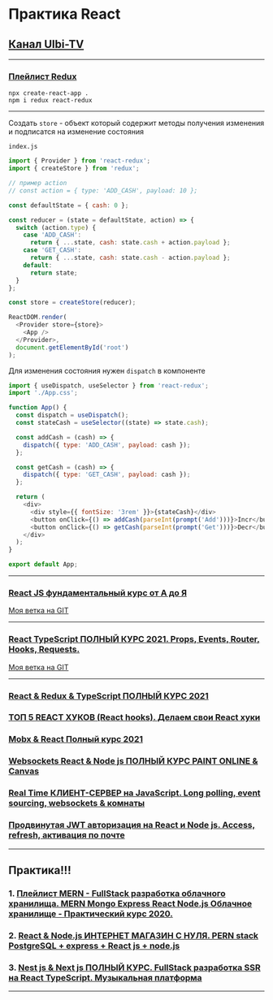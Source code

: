 # Практика React

## [Канал Ulbi-TV](https://www.youtube.com/channel/UCDzGdB9TTgFm8jRXn1tBdoA)

---

### [Плейлист Redux](https://www.youtube.com/playlist?list=PL6DxKON1uLOHsBCJ_vVuvRsW84VnqmPp6)

```code
npx create-react-app .
npm i redux react-redux
```

---

Создать `store` - объект который содержит методы получения изменения и подписатся на изменение состояния

`index.js`

```js
import { Provider } from 'react-redux';
import { createStore } from 'redux';

// пример action
// const action = { type: 'ADD_CASH', payload: 10 };

const defaultState = { cash: 0 };

const reducer = (state = defaultState, action) => {
  switch (action.type) {
    case 'ADD_CASH':
      return { ...state, cash: state.cash + action.payload };
    case 'GET_CASH':
      return { ...state, cash: state.cash - action.payload };
    default:
      return state;
  }
};

const store = createStore(reducer);

ReactDOM.render(
  <Provider store={store}>
    <App />
  </Provider>,
  document.getElementById('root')
);
```

Для изменения состояния нужен `dispatch` в компоненте

```js
import { useDispatch, useSelector } from 'react-redux';
import './App.css';

function App() {
  const dispatch = useDispatch();
  const stateCash = useSelector((state) => state.cash);

  const addCash = (cash) => {
    dispatch({ type: 'ADD_CASH', payload: cash });
  };

  const getCash = (cash) => {
    dispatch({ type: 'GET_CASH', payload: cash });
  };

  return (
    <div>
      <div style={{ fontSize: '3rem' }}>{stateCash}</div>
      <button onClick={() => addCash(parseInt(prompt('Add')))}>Incr</button>
      <button onClick={() => getCash(parseInt(prompt('Get')))}>Decr</button>
    </div>
  );
}

export default App;
```

---

### [React JS фундаментальный курс от А до Я](https://www.youtube.com/watch?v=GNrdg3PzpJQ)

[Моя ветка на GIT](https://github.com/xdpiqbx/ulbi-tv/tree/react-js-fundamentals-course-09-08-2021)

---

### [React TypeScript ПОЛНЫЙ КУРС 2021. Props, Events, Router, Hooks, Requests.](https://www.youtube.com/watch?v=92qcfeWxtnY)

[Моя ветка на GIT](https://github.com/xdpiqbx/ulbi-tv/tree/react-type-script-props-events-router-hook-req)

---

### [React & Redux & TypeScript ПОЛНЫЙ КУРС 2021](https://www.youtube.com/watch?v=ETWABFYv0GM)

### [ТОП 5 REACT ХУКОВ (React hooks). Делаем свои React хуки](https://www.youtube.com/watch?v=ks8oftGP2oc)

### [Mobx & React Полный курс 2021](https://www.youtube.com/watch?v=jn-L1SFYdIc)

### [Websockets React & Node js ПОЛНЫЙ КУРС PAINT ONLINE & Canvas](https://www.youtube.com/watch?v=KVeMsy4qCdg)

### [Real Time КЛИЕНТ-СЕРВЕР на JavaScript. Long polling, event sourcing, websockets & комнаты](https://www.youtube.com/watch?v=o43iiH4kGqg)

### [Продвинутая JWT авторизация на React и Node js. Access, refresh, активация по почте](https://www.youtube.com/watch?v=fN25fMQZ2v0)

---

## Практика!!!

### 1. [Плейлист MERN - FullStack разработка облачного хранилища. MERN Mongo Express React Node.js Облачное хранилище - Практический курс 2020.](https://www.youtube.com/playlist?list=PL6DxKON1uLOGd4E6kG6d5K-tsTFj-Deln)

### 2. [React & Node.js ИНТЕРНЕТ МАГАЗИН С НУЛЯ. PERN stack PostgreSQL + express + React js + node.js](https://www.youtube.com/watch?v=H2GCkRF9eko&list=PL6DxKON1uLOFJ5_dDcX7G1osKnsBlCaaT&index=2)

### 3. [Nest js & Next js ПОЛНЫЙ КУРС. FullStack разработка SSR на React TypeScript. Музыкальная платформа](https://www.youtube.com/watch?v=A0CfYSVzAZI&list=PL6DxKON1uLOFJ5_dDcX7G1osKnsBlCaaT&index=5)

---
